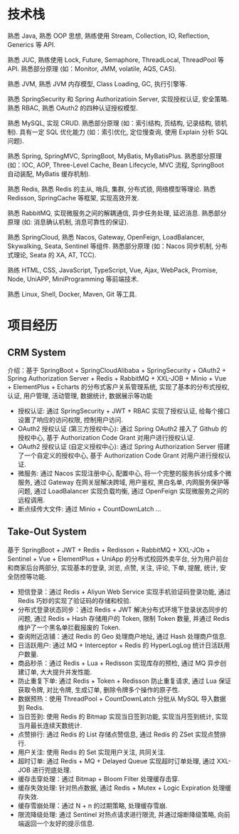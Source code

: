# 技术栈

熟悉 Java, 熟悉 OOP 思想, 熟练使用 Stream,  Collection,  IO,  Reflection,  Generics 等 API.

熟悉 JUC, 熟练使用 Lock, Future, Semaphore, ThreadLocal, ThreadPool 等 API. 熟悉部分原理  (如：Monitor, JMM, volatile, AQS, CAS). 

熟悉 JVM, 熟悉 JVM 内存模型, Class Loading, GC, 执行引擎等.

熟悉 SpringSecurity 和 Spring Authorizatioin Server, 实现授权认证, 安全策略. 熟悉 RBAC, 熟悉 OAuth2 的四种认证授权模型. 

熟悉 MySQL, 实现 CRUD. 熟悉部分原理 (如：索引结构, 页结构, 记录结构, 锁机制). 具有一定 SQL 优化能力 (如：索引优化, 定位慢查询, 使用 Explain 分析 SQL 问题). 

熟悉 Spring, SpringMVC, SpringBoot, MyBatis, MyBatisPlus. 熟悉部分原理 (如：IOC, AOP, Three-Level Cache, Bean Lifecycle, MVC 流程, SpringBoot 自动装配, MyBatis 缓存机制). 

熟悉 Redis, 熟悉 Redis 的主从, 哨兵, 集群, 分布式锁, 网络模型等理论. 熟悉 Redisson, SpringCache 等框架, 实现高效开发. 

熟悉 RabbitMQ, 实现微服务之间的解耦通信, 异步任务处理, 延迟消息. 熟悉部分原理 (如: 消息确认机制, 消息可靠性的保证). 

熟悉 SpringCloud, 熟悉 Nacos, Gateway, OpenFeign, LoadBalancer, Skywalking, Seata, Sentinel 等组件. 熟悉部分原理 (如：Nacos 同步机制, 分布式理论, Seata 的 XA, AT, TCC). 

熟练 HTML, CSS, JavaScript, TypeScript, Vue, Ajax, WebPack, Promise, Node, UniAPP, MiniProgramming 等前端技术. 

熟悉 Linux, Shell, Docker, Maven, Git 等工具.

# 项目经历

## CRM System

介绍：基于 SpringBoot + SpringCloudAlibaba + SpringSecurity + OAuth2 + Spring Authorization Server + Redis + RabbitMQ + XXL-JOB + Minio + Vue + ElementPlus + Echarts 的分布式客户关系管理系统, 实现了基本的分布式授权, 认证, 用户管理, 活动管理, 数据统计, 数据展示等功能

- 授权认证: 通过 SpringSecurity + JWT + RBAC 实现了授权认证, 给每个接口设置了响应的访问权限, 控制用户访问.
- OAuth2 授权认证 (第三方授权中心): 通过 Spring OAuth2 接入了 Github 的授权中心, 基于 Authorization Code Grant 对用户进行授权认证.
- OAuth2 授权认证 (自定义授权中心): 通过 Spring Authorization Server 搭建了一个自定义的授权中心, 基于 Authorization Code Grant 对用户进行授权认证.
- 微服务: 通过 Nacos 实现注册中心, 配置中心, 将一个完整的服务拆分成多个微服务, 通过 Gateway 在网关层解决跨域, 用户鉴权, 黑白名单, 内网服务保护等问题, 通过 LoadBalancer 实现负载均衡, 通过 OpenFeign 实现微服务之间的远程调用.
- 断点续传大文件: 通过 Minio + CountDownLatch ...

## Take-Out System

基于 SpringBoot + JWT + Redis + Redisson + RabbitMQ + XXL-JOb + Sentinel + Vue + ElementPlus + UniApp 的分布式校园外卖平台, 分为用户前台和商家后台两部分, 实现基本的登录, 浏览, 点赞, 关注, 评论, 下单, 提醒, 统计, 安全防控等功能.

- 短信登录：通过 Redis + Aliyun Web Service 实现手机验证码登录功能, 通过 Redis 巧妙的实现了验证码的存储和校验.
- 分布式登录状态同步：通过 Redis + JWT 解决分布式环境下登录状态同步的问题, 通过 Redis + Hash 存储用户的 Token, 限制 Token 数量, 并通过 Redis 维护了一个黑名单拦截报废的 Token.
- 查询附近店铺：通过 Redis 的 Geo 处理商户地址, 通过 Hash 处理商户信息.
- 日活跃用户: 通过 MQ + Interceptor + Redis 的 HyperLogLog 统计日活跃用户数量.
- 商品秒杀：通过 Redis + Lua + Redisson 实现库存的预检, 通过 MQ 异步创建订单, 大大提升并发性能.
- 防止重复下单: 通过 Redis + Token + Redisson 防止重复请求, 通过 Lua 保证获取令牌, 对比令牌, 生成订单, 删除令牌多个操作的原子性.
- 数据预热：使用 ThreadPool + CountDownLatch 分批从 MySQL 导入数据到 Redis.
- 当日签到: 使用 Redis 的 Bitmap 实现当日签到功能, 实现当月签到统计, 实现当月最长连续天数统计.
- 点赞排行: 通过 Redis 的 List 存储点赞信息, 通过 Redis 的 ZSet 实现点赞排行.
- 用户关注: 使用 Redis 的 Set 实现用户关注, 共同关注.
- 超时订单: 通过 Redis + MQ + Delayed Queue 实现超时订单处理, 通过 XXL-JOB 进行兜底处理.
- 缓存击穿处理：通过 Bitmap + Bloom Filter 处理缓存击穿.
- 缓存失效处理: 针对热点数据, 通过 Redis + Mutex + Logic Expiration 处理缓存失效.
- 缓存雪崩处理：通过 N + n 的过期策略, 处理缓存雪崩.
- 限流降级处理: 通过 Sentinel 对热点请求进行限流, 并通过熔断降级策略, 向前端返回一个友好的提示信息.
